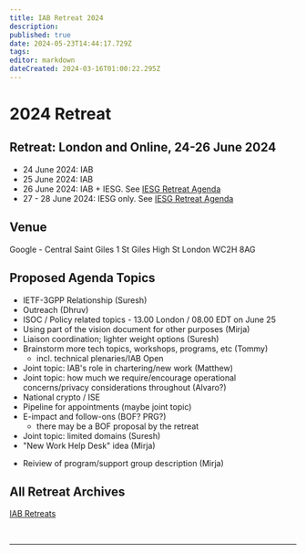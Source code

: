 ```yaml
---
title: IAB Retreat 2024
description: 
published: true
date: 2024-05-23T14:44:17.729Z
tags: 
editor: markdown
dateCreated: 2024-03-16T01:00:22.295Z
---
```


# 2024 Retreat

## Retreat: London and Online, 24-26 June 2024

* 24 June 2024: IAB 
* 25 June 2024: IAB 
* 26 June 2024: IAB + IESG. See [IESG Retreat Agenda](https://wiki.ietf.org/en/group/iesg/RetreatInfo)
* 27 - 28 June 2024: IESG only.  See [IESG Retreat Agenda](https://wiki.ietf.org/en/group/iesg/RetreatInfo)

## Venue

Google - Central Saint Giles
1 St Giles High St
London
WC2H 8AG

## Proposed Agenda Topics

- IETF-3GPP Relationship (Suresh)
- Outreach (Dhruv)
- ISOC / Policy related topics - 13.00 London / 08.00 EDT on June 25
- Using part of the vision document for other purposes (Mirja)
- Liaison coordination; lighter weight options (Suresh)
- Brainstorm more tech topics, workshops, programs, etc (Tommy)
  - incl. technical plenaries/IAB Open
- Joint topic: IAB's role in chartering/new work (Matthew)
- Joint topic: how much we require/encourage operational concerns/privacy considerations throughout (Alvaro?)
- National crypto / ISE 
- Pipeline for appointments (maybe joint topic)
- E-impact and follow-ons (BOF? PRG?) 
  - there may be a BOF proposal by the retreat
- Joint topic: limited domains (Suresh)  
- "New Work Help Desk" idea (Mirja)
* Reiview of program/support group description (Mirja)
  
 
 
## All Retreat Archives
[IAB Retreats](/group/iab/IAB_Retreats)

&nbsp;
&nbsp;
&nbsp;

---
